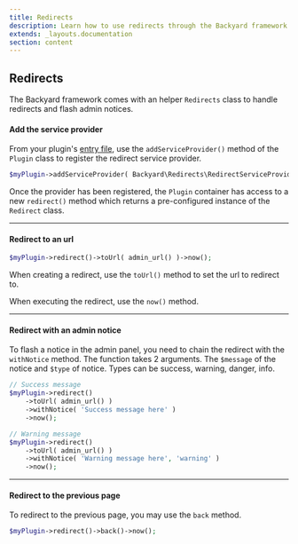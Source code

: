 ```yaml
---
title: Redirects
description: Learn how to use redirects through the Backyard framework.
extends: _layouts.documentation
section: content
---
```


## Redirects

The Backyard framework comes with an helper `Redirects` class to handle redirects and flash admin notices.

#### Add the service provider

From your plugin's [entry file](/docs/plugin-setup), use the `addServiceProvider()` method of the `Plugin` class to register the redirect service provider.

```php
$myPlugin->addServiceProvider( Backyard\Redirects\RedirectServiceProvider::class );
```

Once the provider has been registered, the `Plugin` container has access to a new `redirect()` method which returns a pre-configured instance of the `Redirect` class.

<hr>

#### Redirect to an url

```php
$myPlugin->redirect()->toUrl( admin_url() )->now();
```

When creating a redirect, use the `toUrl()` method to set the url to redirect to.

When executing the redirect, use the `now()` method.

<hr>

#### Redirect with an admin notice

To flash a notice in the admin panel, you need to chain the redirect with the `withNotice` method. The function takes 2 arguments. The `$message` of the notice and `$type` of notice. Types can be success, warning, danger, info.

```php
// Success message
$myPlugin->redirect()
	->toUrl( admin_url() )
	->withNotice( 'Success message here' )
	->now();

// Warning message
$myPlugin->redirect()
	->toUrl( admin_url() )
	->withNotice( 'Warning message here', 'warning' )
	->now();
```

<hr>

#### Redirect to the previous page

To redirect to the previous page, you may use the `back` method.

```php
$myPlugin->redirect()->back()->now();
```
